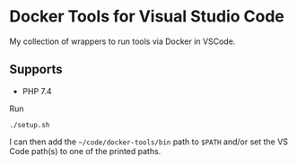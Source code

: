 # Docker Tools for Visual Studio Code

My collection of wrappers to run tools via Docker in VSCode.

## Supports
- PHP 7.4

Run
```
./setup.sh
```

I can then add the `~/code/docker-tools/bin` path to `$PATH` and/or set the VS Code path(s) to one of the printed paths.
